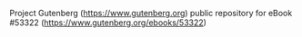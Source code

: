 Project Gutenberg (https://www.gutenberg.org) public repository for
eBook #53322 (https://www.gutenberg.org/ebooks/53322)
